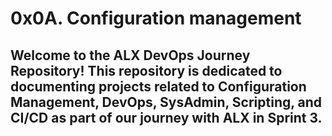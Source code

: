 # 0x0A. Configuration management

## Welcome to the ALX DevOps Journey Repository! This repository is dedicated to documenting projects related to Configuration Management, DevOps, SysAdmin, Scripting, and CI/CD as part of our journey with ALX in Sprint 3.
